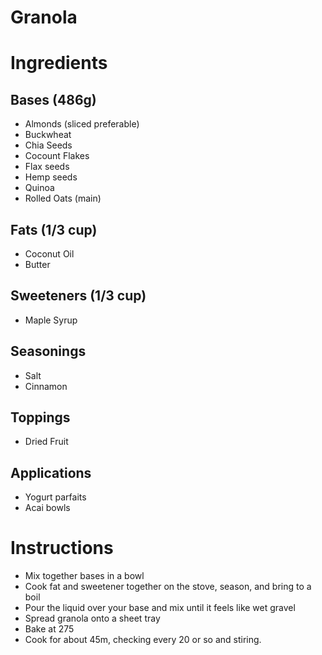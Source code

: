 # Granola

# Ingredients

## Bases (486g)
- Almonds (sliced preferable)
- Buckwheat 
- Chia Seeds
- Cocount Flakes
- Flax seeds
- Hemp seeds
- Quinoa
- Rolled Oats (main)

## Fats (1/3 cup)
- Coconut Oil
- Butter

## Sweeteners (1/3 cup)
- Maple Syrup

## Seasonings
- Salt
- Cinnamon

## Toppings
- Dried Fruit

## Applications
- Yogurt parfaits
- Acai bowls

# Instructions

- Mix together bases in a bowl
- Cook fat and sweetener together on the stove, season, and bring to a boil
- Pour the liquid over your base and mix until it feels like wet gravel
- Spread granola onto a sheet tray
- Bake at 275 
- Cook for about 45m, checking every 20 or so and stiring.
